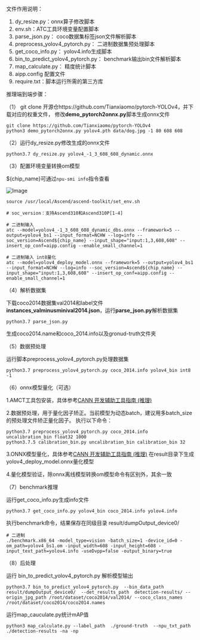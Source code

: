 文件作用说明：

1.  dy_resize.py：onnx算子修改脚本 
2.  env.sh：ATC工具环境变量配置脚本
3.  parse_json.py： coco数据集标签json文件解析脚本 
4.  preprocess_yolov4_pytorch.py： 二进制数据集预处理脚本
5.  get_coco_info.py： yolov4.info生成脚本 
6.  bin_to_predict_yolov4_pytorch.py： benchmark输出bin文件解析脚本
7.  map_calculate.py： 精度统计脚本
8.  aipp.config 配置文件
9.  require.txt：脚本运行所需的第三方库

推理端到端步骤：

（1） git clone 开源仓https://github.com/Tianxiaomo/pytorch-YOLOv4，并下载对应的权重文件， 修改**demo_pytorch2onnx.py**脚本生成onnx文件

```shell
git clone https://github.com/Tianxiaomo/pytorch-YOLOv4
python3 demo_pytorch2onnx.py yolov4.pth data/dog.jpg -1 80 608 608
```

（2）运行dy_resize.py修改生成的onnx文件

```shell
python3.7 dy_resize.py yolov4_-1_3_608_608_dynamic.onnx
```

（3）配置环境变量转换om模型

${chip_name}可通过`npu-smi info`指令查看

![Image](https://gitee.com/ascend/ModelZoo-PyTorch/raw/master/ACL_PyTorch/images/310P3.png)

```
source /usr/local/Ascend/ascend-toolkit/set_env.sh

# soc_version：支持Ascend310和Ascend310P[1-4]

# 二进制输入
atc --model=yolov4_-1_3_608_608_dynamic_dbs.onnx --framework=5 --output=yolov4_bs1 --input_format=NCHW --log=info --soc_version=Ascend${chip_name} --input_shape="input:1,3,608,608" --insert_op_conf=aipp.config --enable_small_channel=1

# 二进制输入 int8量化
atc --model=yolov4_deploy_model.onnx --framework=5 --output=yolov4_bs1 --input_format=NCHW --log=info --soc_version=Ascend${chip_name} --input_shape="input:1,3,608,608" --insert_op_conf=aipp.config --enable_small_channel=1

```


（4）解析数据集

下载coco2014数据集val2014和label文件**instances_valminusminival2014.json**，运行**parse_json.py**解析数据集

```
python3.7 parse_json.py
```

生成coco2014.name和coco_2014.info以及gronud-truth文件夹

（5）数据预处理

运行脚本preprocess_yolov4_pytorch.py处理数据集

```
python3.7 preprocess_yolov4_pytorch.py coco_2014.info yolov4_bin int8 -1
```

（6）onnx模型量化（可选）

1.AMCT工具包安装，具体参考[CANN 开发辅助工具指南 (推理)](https://support.huawei.com/enterprise/zh/ascend-computing/cann-pid-251168373?category=developer-documents&subcategory=auxiliary-development-tools)

2.数据预处理，用于量化因子矫正。当前模型为动态batch，建议用多batch_size的预处理文件矫正量化因子。
执行以下命令：
```
python3.7 preprocess_yolov4_pytorch.py coco_2014.info uncalibration_bin float32 1000
python3.7.5 calibration_bin.py uncalibration_bin calibration_bin 32
```

3.ONNX模型量化，具体参考[CANN 开发辅助工具指南 (推理)](https://support.huawei.com/enterprise/zh/ascend-computing/cann-pid-251168373?category=developer-documents&subcategory=auxiliary-development-tools)
在result目录下生成yolov4_deploy_model.onnx量化模型

4.量化模型验证，除onnx离线模型转换om模型命令有区别外，其余一致


（7）benchmark推理

运行get_coco_info.py生成info文件

```
python3.7 get_coco_info.py yolov4_bin coco_2014.info yolov4.info
```

执行benchmark命令，结果保存在同级目录 result/dumpOutput_device0/

```
# 二进制
./benchmark.x86_64 -model_type=vision -batch_size=1 -device_id=0 -om_path=yolov4_bs1.om -input_width=608 -input_height=608 -input_text_path=yolov4.info -useDvpp=false -output_binary=true
```

（8）后处理

运行 bin_to_predict_yolov4_pytorch.py 解析模型输出

```
python3.7 bin_to_predict_yolov4_pytorch.py  --bin_data_path result/dumpOutput_device0/  --det_results_path  detection-results/ --origin_jpg_path /root/dataset/coco2014/val2014/ --coco_class_names /root/dataset/coco2014/coco2014.names
```

运行map_cauculate.py统计mAP值

```
python3 map_calculate.py --label_path  ./ground-truth  --npu_txt_path ./detection-results -na -np
```

